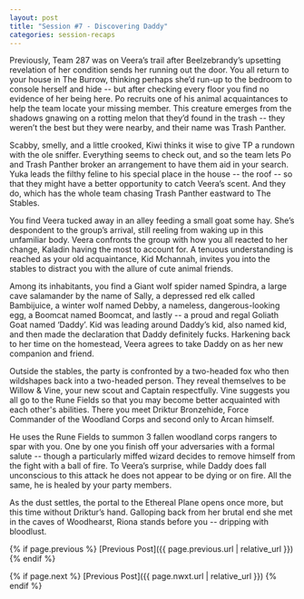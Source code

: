 ```yaml
---
layout: post
title: "Session #7 - Discovering Daddy"
categories: session-recaps
---
```

Previously, Team 287 was on Veera’s trail after Beelzebrandy’s upsetting revelation of her condition sends her running out the door. You all return to your house in The Burrow, thinking perhaps she’d run-up to the bedroom to console herself and hide -- but after checking every floor you find no evidence of her being here. Po recruits one of his animal acquaintances to help the team locate your missing member. This creature emerges from the shadows gnawing on a rotting melon that they’d found in the trash -- they weren’t the best but they were nearby, and their name was Trash Panther.

Scabby, smelly, and a little crooked, Kiwi thinks it wise to give TP a rundown with the ole sniffer. Everything seems to check out, and so the team lets Po and Trash Panther broker an arrangement to have them aid in your search. Yuka leads the filthy feline to his special place in the house -- the roof -- so that they might have a better opportunity to catch Veera’s scent. And they do, which has the whole team chasing Trash Panther eastward to The Stables. 

You find Veera tucked away in an alley feeding a small goat some hay. She’s despondent to the group’s arrival, still reeling from waking up in this unfamiliar body. Veera confronts the group with how you all reacted to her change, Kaladin having the most to account for. A tenuous understanding is reached as your old acquaintance, Kid Mchannah, invites you into the stables to distract you with the allure of cute animal friends. 

Among its inhabitants, you find a Giant wolf spider named Spindra, a large cave salamander by the name of Sally, a depressed red elk called Bambijuice, a winter wolf named Debby, a nameless, dangerous-looking egg, a Boomcat named Boomcat, and lastly -- a proud and regal Goliath Goat named ‘Daddy’. Kid was leading around Daddy’s kid, also named kid, and then made the declaration that Daddy definitely fucks.  Harkening back to her time on the homestead, Veera agrees to take Daddy on as her new companion and friend.

Outside the stables, the party is confronted by a two-headed fox who then wildshapes back into a two-headed person. They reveal themselves to be Willow & Vine, your new scout and Captain respectfully. Vine suggests you all go to the Rune Fields so that you may become better acquainted with each other's abilities. There you meet Driktur Bronzehide, Force Commander of the Woodland Corps and second only to Arcan himself.

He uses the Rune Fields to summon 3 fallen woodland corps rangers to spar with you. One by one you finish off your adversaries with a formal salute -- though a particularly miffed wizard decides to remove himself from the fight with a ball of fire. To Veera’s surprise, while Daddy does fall unconscious to this attack he does not appear to be dying or on fire. All the same, he is healed by your party members. 

As the dust settles, the portal to the Ethereal Plane opens once more, but this time without Driktur’s hand. Galloping back from her brutal end she met in the caves of Woodhearst, Riona stands before you -- dripping with bloodlust. 

{% if page.previous %}
[Previous Post]({{ page.previous.url | relative_url }})
{% endif %}

{% if page.next %}
[Previous Post]({{ page.nwxt.url | relative_url }})
{% endif %}

